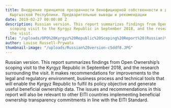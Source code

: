 ```yaml
---
title: Внедрение принципов прозрачности бенефициарной собственности в добывающих отраслях
  Кыргызской Республики. Предварительные выводы и рекомендации
date: 2019-02-27 00:00:00 Z
description: Russian version. This report summarizes findings from Open Ownership’s
  scoping visit to the Kyrgyz Republic in September 2018, and the research surrounding
  the visit.
file: "/uploads/OPO%20Kyrgyz%20Republic%20Scoping%20Report%20(Russian)%20Final.pdf"
author: Louise Russell-Prywata
thumbnail-image: "/uploads/Russian%20version-c5ddf8.JPG"
---
```


Russian version. This report summarizes findings from Open Ownership’s scoping visit to the Kyrgyz Republic in September 2018, and the research surrounding the visit. It makes recommendations for improvements to the legal and regulatory environment, business process and technical tools that will enable the Kyrgyz Republic to fulfil its policy objective and generate useful beneficial ownership data. The issues and recommendations in this report will also be relevant to other EITI countries implementing beneficial ownership transparency commitments in line with the EITI Standard.